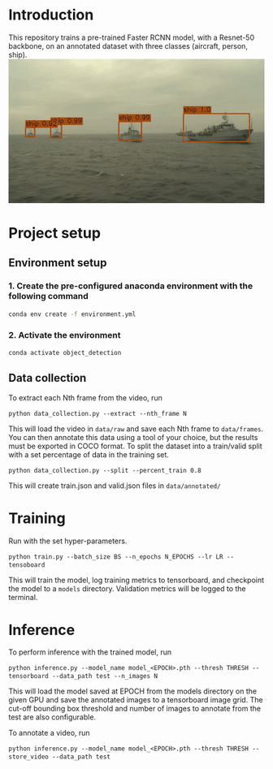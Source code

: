 # Introduction
This repository trains a pre-trained Faster RCNN model, with a Resnet-50 backbone,
on an annotated dataset with three classes (aircraft, person, ship). 
![](./assets/final_annotated_video.gif)

# Project setup

## Environment setup
### 1. Create the pre-configured anaconda environment with the following command
```bash
conda env create -f environment.yml
```

### 2. Activate the environment
```bash
conda activate object_detection
```

## Data collection
To extract each Nth frame from the video, run
```shell
python data_collection.py --extract --nth_frame N
```

This will load the video in `data/raw` and save each Nth frame to `data/frames`.
You can then annotate this data using a tool of your choice, but the results must be exported in COCO format.
To split the dataset into a train/valid split with a set percentage of data in the training set.
```shell
python data_collection.py --split --percent_train 0.8
```
This will create train.json and valid.json files in `data/annotated/`

# Training

Run with the set hyper-parameters.
```shell
python train.py --batch_size BS --n_epochs N_EPOCHS --lr LR --tensoboard
```
This will train the model, log training metrics to tensorboard, and checkpoint the model to a `models` directory.
Validation metrics will be logged to the terminal.

# Inference
To perform inference with the trained model, run
```shell
python inference.py --model_name model_<EPOCH>.pth --thresh THRESH --tensorboard --data_path test --n_images N
```
This will load the model saved at EPOCH from the models directory on the given GPU
and save the annotated images to a tensorboard image grid. The cut-off bounding box threshold and number of images
to annotate from the test are also configurable.

To annotate a video, run
```shell
python inference.py --model_name model_<EPOCH>.pth --thresh THRESH --store_video --data_path test
```
